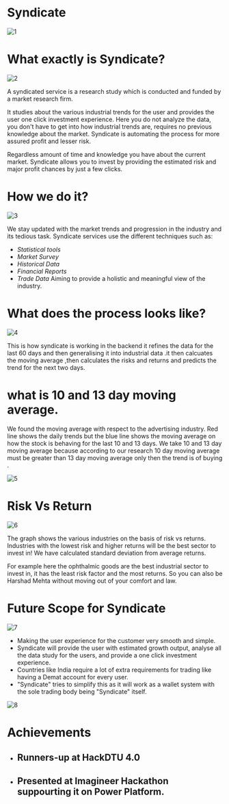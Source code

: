 # Syndicate

![1](https://user-images.githubusercontent.com/46066660/118864591-c10ca480-b8fd-11eb-88ea-55fe5585680d.png)

# What exactly is Syndicate?

![2](https://user-images.githubusercontent.com/46066660/118864638-ccf86680-b8fd-11eb-829b-b1bc72e8d972.png)

A syndicated service is a research study which is conducted and funded by a market research firm.

It studies about the various industrial trends for the user and provides the user one click investment experience. Here you do not analyze the data, you don't have to get into how industrial trends are, requires no previous knowledge about the market. Syndicate is automating the process for more assured 
profit and lesser risk.

Regardless amount of time and knowledge you have about the current market.
Syndicate allows you to invest by providing the estimated risk and major profit chances by just a few clicks.

# How we do it?

![3](https://user-images.githubusercontent.com/46066660/118864656-d1248400-b8fd-11eb-9a89-3b94963befc7.png)

We stay updated with the market trends and progression in the industry and its tedious task.
Syndicate services use the different techniques such as:
  - *Statistical tools* 
  - *Market Survey* 
  - *Historical Data*
  - *Financial Reports* 
  - *Trade Data*
Aiming to provide a holistic and meaningful view of the industry. 

# What does the process looks like?

![4](https://user-images.githubusercontent.com/46066660/118864672-d681ce80-b8fd-11eb-802f-74513dcdc94d.png)


This is how syndicate is working in the backend it refines the data for the last 60 days and then generalising it into industrial data .it then calcuates the moving average ,then calculates the risks and returns and predicts the trend for the next two days.

# what is 10 and 13 day moving average. 

We found the moving average with respect to the advertising industry. Red line shows the daily trends
but the blue line shows the moving average on how the stock is behaving for the last 10 and 13 days. We take 10 and 13 day moving average because according to our research 10 day moving average must be greater than 13 day moving average only then the trend is of buying .

![5](https://user-images.githubusercontent.com/46066660/118864933-147ef280-b8fe-11eb-8a32-5f74c4034fb4.png)

# Risk Vs Return

![6](https://user-images.githubusercontent.com/46066660/118865030-2cef0d00-b8fe-11eb-967e-4d3d3ec8d826.png)

The graph shows  the various industries on the basis of risk vs returns.
Industries with the lowest risk and higher returns will be the best sector to invest in!
We have calculated standard deviation from average returns.

For example here the ophthalmic goods are the best industrial sector to invest in, it has the least risk factor and the most returns.
So you can also be Harshad Mehta without moving out of your comfort and law.

# Future Scope for Syndicate

![7](https://user-images.githubusercontent.com/46066660/118865173-5019bc80-b8fe-11eb-95b9-eaf7db721d4c.png)

- Making the user experience for the customer very smooth and simple.
- Syndicate will provide the user with estimated growth output, analyse all the data study for the users, and provide a one click investment experience.  
- Countries like India require a lot of extra requirements for trading like having a Demat account for every user.
- "Syndicate" tries to simplify this as it will work as a wallet system with the sole trading body being "Syndicate" itself.

![8](https://user-images.githubusercontent.com/46066660/118865263-63c52300-b8fe-11eb-84d3-cb9c170e0e9d.png)


# Achievements

- ## Runners-up at HackDTU 4.0
- ## Presented at Imagineer Hackathon suppourting it on Power Platform.
